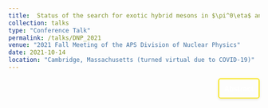 ```yaml
---
title:  Status of the search for exotic hybrid mesons in $\pi^0\eta$ and $\pi^0\eta'$ systems at GlueX $ \| \textit{DNP}$
collection: talks
type: "Conference Talk"
permalink: /talks/DNP_2021
venue: "2021 Fall Meeting of the APS Division of Nuclear Physics"
date: 2021-10-14
location: "Cambridge, Massachusetts (turned virtual due to COVID-19)"
---
```


<div style="display: flex; align-items: flex-start; justify-content: flex-end; border: 2px solid #f9e40c; padding: 10px; border-radius: 5px; width: fit-content; box-shadow: 0 2px 4px rgba(0, 0, 0, 0.1); margin-left: auto;">
  <p style="margin: 0;">
    <a href="https://meetings.aps.org/Meeting/DNP21/Session/QG.5" style="text-decoration: none; color: #ffffff; font-weight: bold;">
      Abstract
    </a>
  </p>
</div>
